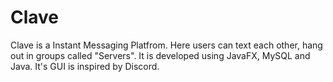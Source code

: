 # Clave
Clave is a Instant Messaging Platfrom. Here users can text each other, hang out in groups called "Servers". It is developed using JavaFX, MySQL and Java. It's GUI is inspired by Discord.
